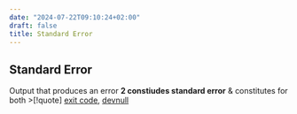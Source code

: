 ```yaml
---
date: "2024-07-22T09:10:24+02:00"
draft: false
title: Standard Error
---
```


## Standard Error

Output that produces an error **2 constiudes standard error** &
constitutes for both \>\[!quote\] [exit
code](/scriptss/exit_code),
[devnull](/scriptss/devnull)
